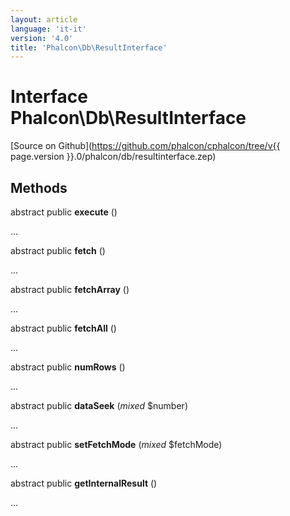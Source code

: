 ```yaml
---
layout: article
language: 'it-it'
version: '4.0'
title: 'Phalcon\Db\ResultInterface'
---
```

# Interface **Phalcon\Db\ResultInterface**

[Source on Github](https://github.com/phalcon/cphalcon/tree/v{{ page.version }}.0/phalcon/db/resultinterface.zep)

## Methods

abstract public **execute** ()

...

abstract public **fetch** ()

...

abstract public **fetchArray** ()

...

abstract public **fetchAll** ()

...

abstract public **numRows** ()

...

abstract public **dataSeek** (*mixed* $number)

...

abstract public **setFetchMode** (*mixed* $fetchMode)

...

abstract public **getInternalResult** ()

...